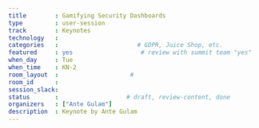 ```yaml
---
title        : Gamifying Security Dashboards
type         : user-session
track        : Keynotes
technology   :
categories   :                      # GDPR, Juice Shop, etc.
featured     : yes                   # review with summit team "yes"
when_day     : Tue
when_time    : KN-2
room_layout  :                    #
room_id      :
session_slack:
status       :                   # draft, review-content, done
organizers   : ["Ante Gulam"]
description  : Keynote by Ante Gulam
---
```



<!--(add intro)

## WHY

(...)

## What

(...)

## Outcomes

(...)

## References

(...)


## Previous-->
